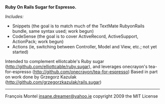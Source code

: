 **Ruby On Rails Sugar for Espresso.**

_Includes:_ 
* Snippets (the goal is to match much of the TextMate RubyonRails bundle, same syntax used; work begun)
* CodeSense (the goal is to cover ActiveRecord, ActiveSupport, ActionPack; work begun)
* Actions (ie, switching between Controller, Model and View, etc.; not yet started)

Intended to complement elliotcable's Ruby sugar (http://github.com/elliottcable/ruby.sugar), and leverages onecrayon's tea-for-espresso (http://github.com/onecrayon/tea-for-espresso)
Based in part on work done by Grzegorz Kazulak (http://github.com/grzegorzkazulak/rails.sugar)

--------------------
François Montel <insane.dreamer@yahoo.ie>
copyright 2009 the MIT License
